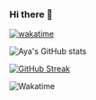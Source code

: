 ### Hi there 👋

[![wakatime](https://wakatime.com/badge/user/5edbde9e-65d2-4be6-b9c7-fddec1665ff8.svg)](https://wakatime.com/@5edbde9e-65d2-4be6-b9c7-fddec1665ff8)

![Aya's GitHub stats](https://readme-stats-melearnhex.vercel.app/api?username=Aya-X&theme=tokyonight&show_icons=true&rank_icon=percentile&hide_border=true&card_width=495)

[![GitHub Streak](https://github-readme-streak-stats-six-tau.vercel.app?user=Aya-X&theme=tokyonight&date_format=j%20M%5B%20Y%5D&card_width=495&hide_border=true)](https://git.io/streak-stats)

![Wakatime](https://github-readme-stats-islrxy1fa-maord-pmme.vercel.app/api/wakatime?username=ayax&langs_count=8&hide_border=true&range=all_time&layout=compact&theme=tokyonight)

<!--
**Aya-X/Aya-X** is a ✨ _special_ ✨ repository because its `README.md` (this file) appears on your GitHub profile.

![GitHub Summary](https://github-profile-summary-cards.vercel.app/api/cards/profile-details?username=Aya-X&theme=2077)

![Top Langs](https://github-readme-stats.vercel.app/api/top-langs/?username=Aya-X&theme=tokyonight)

Here are some ideas to get you started:

- 🔭 I’m currently working on ...
- 🌱 I’m currently learning ...
- 👯 I’m looking to collaborate on ...
- 🤔 I’m looking for help with ...
- 💬 Ask me about ...
- 📫 How to reach me: ...
- 😄 Pronouns: ...
- ⚡ Fun fact: ...
-->
